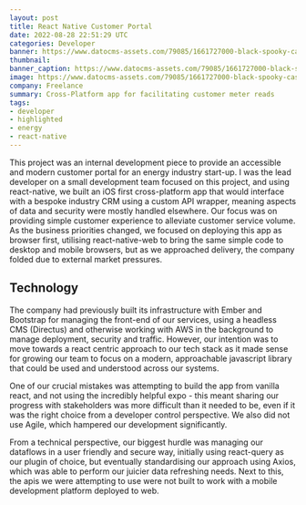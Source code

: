 ```yaml
---
layout: post
title: React Native Customer Portal
date: 2022-08-28 22:51:29 UTC
categories: Developer
banner: https://www.datocms-assets.com/79085/1661727000-black-spooky-castle-flying-dragon-canyon-with-mountains-forest-cartoon-fantasy-illustration-with-medieval-palace-with-towers-creepy-beast-with-wings-rocks-pine-trees_107791-4592-edited.png
thumbnail:
banner_caption: https://www.datocms-assets.com/79085/1661727000-black-spooky-castle-flying-dragon-canyon-with-mountains-forest-cartoon-fantasy-illustration-with-medieval-palace-with-towers-creepy-beast-with-wings-rocks-pine-trees_107791-4592-edited.png
image: https://www.datocms-assets.com/79085/1661727000-black-spooky-castle-flying-dragon-canyon-with-mountains-forest-cartoon-fantasy-illustration-with-medieval-palace-with-towers-creepy-beast-with-wings-rocks-pine-trees_107791-4592-edited.png
company: Freelance
summary: Cross-Platform app for facilitating customer meter reads
tags:
- developer
- highlighted
- energy
- react-native
---
```


This project was an internal development piece to provide an accessible and modern customer portal for an energy industry start-up. I was the lead developer on a small development team focused on this project, and using react-native, we built an iOS first cross-platform app that would interface with a bespoke industry CRM using a custom API wrapper, meaning aspects of data and security were mostly handled elsewhere. Our focus was on providing simple customer experience to alleviate customer service volume. As the business priorities changed, we focused on deploying this app as browser first, utilising react-native-web to bring the same simple code to desktop and mobile browsers, but as we approached delivery, the company folded due to external market pressures.

## Technology

The company had previously built its infrastructure with Ember and Bootstrap for managing the front-end of our services, using a headless CMS (Directus) and otherwise working with AWS in the background to manage deployment, security and traffic. However, our intention was to move towards a react centric approach to our tech stack as it made sense for growing our team to focus on a modern, approachable javascript library that could be used and understood across our systems.

One of our crucial mistakes was attempting to build the app from vanilla react, and not using the incredibly helpful expo - this meant sharing our progress with stakeholders was more difficult than it needed to be, even if it was the right choice from a developer control perspective. We also did not use Agile, which hampered our development significantly.

From a technical perspective, our biggest hurdle was managing our dataflows in a user friendly and secure way, initially using react-query as our plugin of choice, but eventually standardising our approach using Axios, which was able to perform our juicier data refreshing needs. Next to this, the apis we were attempting to use were not built to work with a mobile development platform deployed to web.